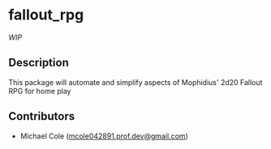 # fallout_rpg

_WIP_

## Description

This package will automate and simplify aspects of Mophidius' 2d20 Fallout RPG for home play

## Contributors

- Michael Cole (mcole042891.prof.dev@gmail.com)
